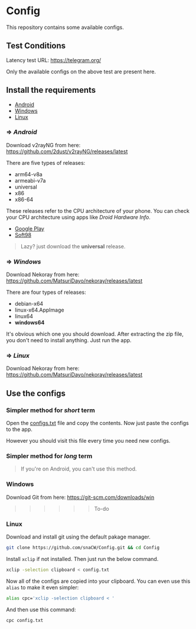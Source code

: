 # Config

This repository contains some available configs.

## Test Conditions

Latency test URL: https://telegram.org/

Only the available configs on the above test are present here.

## Install the requirements

- [Android](#android)
- [Windows](#windows)
- [Linux](#linux)

### => ***Android***

Download v2rayNG from here: https://github.com/2dust/v2rayNG/releases/latest

There are five types of releases:

- arm64-v8a
- armeabi-v7a
- universal
- x86
- x86-64

These releases refer to the CPU architecture of your phone. You can check your CPU architecture using apps like *Droid Hardware Info*.

- [Google Play](https://play.google.com/store/apps/details?id=com.inkwired.droidinfo&hl=en)
- [Soft98](https://soft98.ir/android/app-essential/196-droid-hardware-info.html)

> Lazy? just download the **universal** release.

### => ***Windows***

Download Nekoray from here: https://github.com/MatsuriDayo/nekoray/releases/latest

There are four types of releases:

- debian-x64
- linux-x64.AppImage
- linux64
- **windows64**

It's obvious which one you should download. After extracting the zip file, you don't need to install anything. Just run the app.

### => ***Linux***

Download Nekoray from here: https://github.com/MatsuriDayo/nekoray/releases/latest

## Use the configs

### Simpler method for *short* term

Open the [configs.txt](./config.txt) file and copy the contents. Now just paste the configs to the app.

However you should visit this file every time you need new configs.

### Simpler method for *long* term

> If you're on Android, you can't use this method.

### Windows

Download Git from here: https://git-scm.com/downloads/win

> > > > > >To-do

### Linux

Download and install git using the default pakage manager.

``` bash
git clone https://github.com/snaCW/Config.git && cd Config
```

Install `xclip` if not installed. Then just run the below command.

``` bash
xclip -selection clipboard < config.txt
```

Now all of the configs are copied into your clipboard. You can even use this `alias` to make it even simpler:

``` bash
alias cpc='xclip -selection clipboard < '
```

And then use this command:

``` bash
cpc config.txt
```
